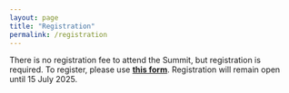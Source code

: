 ```yaml
---
layout: page
title: "Registration"
permalink: /registration
---
```


There is no registration fee to attend the Summit, but registration is required. To register, please use **[this form](https://www.uni-potsdam.de/de/digital-humanities/events/dracor-summit)**. Registration will remain open until 15 July 2025.
